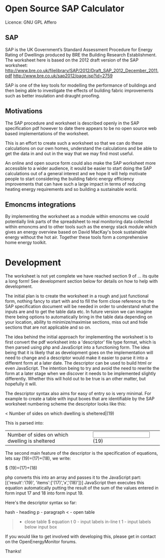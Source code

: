 # Open Source SAP Calculator
Licence: GNU GPL Affero

## SAP
SAP is the UK Government’s Standard Assessment Procedure for Energy Rating of Dwellings produced by BRE the Building Research Establishment. The worksheet here is based on the 2012 draft version of the SAP worksheet: 
http://www.bre.co.uk/filelibrary/SAP/2012/Draft_SAP_2012_December_2011.pdf
http://www.bre.co.uk/sap2012/page.jsp?id=2759

SAP is one of the key tools for modelling the performance of buildings and then being able to investigate the effects of building fabric improvements such as better insulation and draught proofing. 

## Motivations
The SAP procedure and worksheet is described openly in the SAP specification pdf however to date there appears to be no open source web based implementations of the worksheet.

This is an effort to create such a worksheet so that we can do these calculations on our own homes, understand the calculations and be able to get the data in and out in the way that we may find most useful.

An online and open source form could also make the SAP worksheet more accessible to a wider audience, it would be easier to start doing the SAP calculations out of a general interest and we hope it will help motivate people to start considering the building fabric energy efficiency improvements that can have such a large impact in terms of reducing heating energy requirements and so building a sustainable world. 

## Emoncms integrations
By implementing the worksheet as a module within emoncms we could potentially link parts of the spreadsheet to real monitoring data collected within emoncms and to other tools such as the energy stack module which gives an energy overview based on David MacKay's book sustainable energy without the hot air. Together these tools form a comprehensive home energy toolkit.

# Development

The worksheet is not yet complete we have reached section 9 of ... its quite a long form!
See development section below for details on how to help with development.

The initial plan is to create the worksheet in a rough and just functional form, nothing fancy to start with and to fill the form close reference to the SAP specification document will be needed in order to understand what the inputs are and to get the table data etc. In future version we can imagine there being options to automatically bring in the table data depending on your location, ability to minimize/maximise sections, miss out and hide sections that are not applicable and so on.

The idea behind the initial approach for implementing the worksheet is to first convert the pdf worksheet into a 'descriptor' file type format, which is then parsed using php and JavaScript into a functioning form. The idea being that it is likely that as development goes on the implementation will need to change and a descriptor would make it easier to parse it into a different form at a later date. The descriptor can be used to build html or even JavaScript. The intention being to try and avoid the need to rewrite the form at a later stage when we discover it needs to be implemented slightly differently. Whether this will hold out to be true is an other matter, but hopefully it will.

The descriptor syntax also aims for easy of entry so is very minimal. For example to create a table with input boxes that are identifiable by the SAP worksheet numbering scheme the descriptor looks like this:

<
Number of sides on which dwelling is sheltered|(19)
>

This is parsed into:

<table>
<tr><td>Number of sides on which dwelling is sheltered</td><td><input id='(19)' type='text' /> (19)</td></tr>
</table>

The second main feature of the descriptor is the specification of equations, lets say (19)=(17)+(18), we write:

$ (19)=(17)+(18)

php converts this into an array and passes it to the JavaScript part: [{'result':'(19)', 'items':['(17)','x','(18)']}]
JavaScript then executes this equation automatically putting the result of the sum of the values entered in form input 17 and 18 into form input 19.

Here's the descriptor syntax so far:

hash - heading
p - paragraph
< - open table
> - close table
$ equation
t 0 - input labels in-line
t 1 - input labels below input box

If you would like to get involved with developing this, please get in contact on the OpenEnergyMonitor forums.

Thanks!
